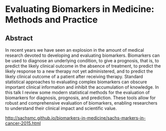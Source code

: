 Evaluating Biomarkers in Medicine: Methods and Practice
==============

Abstract 
--------
In recent years we have seen an explosion in the amount of medical research devoted to developing and evaluating biomarkers. Biomarkers can be used to diagnose an underlying condition, to give a prognosis, that is, to predict the likely clinical outcome in the absence of treatment, to predict the likely response to a new therapy not yet administered, and to predict the likely clinical outcome of a patient after receiving therapy. Standard statistical approaches to evaluating complex biomarkers can obscure important clinical information and inhibit the accumulation of knowledge.  In this talk I review some modern statistical methods for the evaluation of biomarkers for diagnosis, prognosis, and prediction. These tools allow for robust and comprehensive evaluation of biomarkers, enabling researchers to understand their clinical impact and scientific value. 



http://sachsmc.github.io/biomarkers-in-medicine/sachs-markers-in-cancer-2015.html


